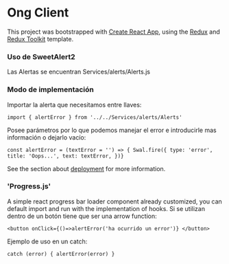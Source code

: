 # Ong Client

This project was bootstrapped with [Create React App](https://github.com/facebook/create-react-app), using the [Redux](https://redux.js.org/) and [Redux Toolkit](https://redux-toolkit.js.org/) template.


### Uso de SweetAlert2

Las Alertas se encuentran Services/alerts/Alerts.js

### Modo de implementación


Importar la alerta que necesitamos entre llaves:

```
import { alertError } from '../../Services/alerts/Alerts'

```

Posee parámetros por lo que podemos manejar el error e introducirle mas información o dejarlo vacío:

```
const alertError = (textError = '') => { Swal.fire({ type: 'error', title: 'Oops...', text: textError, })}
```

See the section about [deployment](https://facebook.github.io/create-react-app/docs/deployment) for more information.


### 'Progress.js' 

A simple react progress bar loader component already customized, you can default import and run with the implementation of hooks.
Si se utilizan dentro de un botón tiene que ser una arrow function:


```
<button onClick={()=>alertError('ha ocurrido un error')} </button>
```




Ejemplo de uso en un catch:

```
catch (error) { alertError(error) }

```
